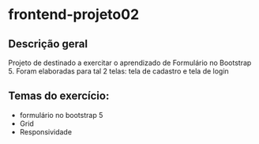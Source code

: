 # frontend-projeto02

## Descrição geral
 Projeto de destinado a exercitar o aprendizado de Formulário no Bootstrap 5.
 Foram elaboradas para tal 2 telas: tela de cadastro e tela de login
 
## Temas do exercício:
- formulário no bootstrap 5
- Grid
- Responsividade
